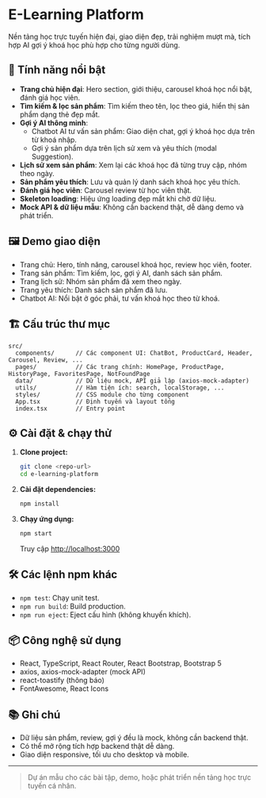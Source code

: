 # E-Learning Platform

Nền tảng học trực tuyến hiện đại, giao diện đẹp, trải nghiệm mượt mà, tích hợp AI gợi ý khoá học phù hợp cho từng người dùng.

## 🚀 Tính năng nổi bật

- **Trang chủ hiện đại**: Hero section, giới thiệu, carousel khoá học nổi bật, đánh giá học viên.
- **Tìm kiếm & lọc sản phẩm**: Tìm kiếm theo tên, lọc theo giá, hiển thị sản phẩm dạng thẻ đẹp mắt.
- **Gợi ý AI thông minh**:
  - Chatbot AI tư vấn sản phẩm: Giao diện chat, gợi ý khoá học dựa trên từ khoá nhập.
  - Gợi ý sản phẩm dựa trên lịch sử xem và yêu thích (modal Suggestion).
- **Lịch sử xem sản phẩm**: Xem lại các khoá học đã từng truy cập, nhóm theo ngày.
- **Sản phẩm yêu thích**: Lưu và quản lý danh sách khoá học yêu thích.
- **Đánh giá học viên**: Carousel review từ học viên thật.
- **Skeleton loading**: Hiệu ứng loading đẹp mắt khi chờ dữ liệu.
- **Mock API & dữ liệu mẫu**: Không cần backend thật, dễ dàng demo và phát triển.

## 🖼️ Demo giao diện

- Trang chủ: Hero, tính năng, carousel khoá học, review học viên, footer.
- Trang sản phẩm: Tìm kiếm, lọc, gợi ý AI, danh sách sản phẩm.
- Trang lịch sử: Nhóm sản phẩm đã xem theo ngày.
- Trang yêu thích: Danh sách sản phẩm đã lưu.
- Chatbot AI: Nổi bật ở góc phải, tư vấn khoá học theo từ khoá.

## 🏗️ Cấu trúc thư mục

```
src/
  components/      // Các component UI: ChatBot, ProductCard, Header, Carousel, Review, ...
  pages/           // Các trang chính: HomePage, ProductPage, HistoryPage, FavoritesPage, NotFoundPage
  data/            // Dữ liệu mock, API giả lập (axios-mock-adapter)
  utils/           // Hàm tiện ích: search, localStorage, ...
  styles/          // CSS module cho từng component
  App.tsx          // Định tuyến và layout tổng
  index.tsx        // Entry point
```

## ⚙️ Cài đặt & chạy thử

1. **Clone project:**
   ```bash
   git clone <repo-url>
   cd e-learning-platform
   ```
2. **Cài đặt dependencies:**
   ```bash
   npm install
   ```
3. **Chạy ứng dụng:**
   ```bash
   npm start
   ```
   Truy cập [http://localhost:3000](http://localhost:3000)

## 🛠️ Các lệnh npm khác

- `npm test`: Chạy unit test.
- `npm run build`: Build production.
- `npm run eject`: Eject cấu hình (không khuyến khích).

## 📦 Công nghệ sử dụng

- React, TypeScript, React Router, React Bootstrap, Bootstrap 5
- axios, axios-mock-adapter (mock API)
- react-toastify (thông báo)
- FontAwesome, React Icons

## 📚 Ghi chú

- Dữ liệu sản phẩm, review, gợi ý đều là mock, không cần backend thật.
- Có thể mở rộng tích hợp backend thật dễ dàng.
- Giao diện responsive, tối ưu cho desktop và mobile.

---

> Dự án mẫu cho các bài tập, demo, hoặc phát triển nền tảng học trực tuyến cá nhân.
